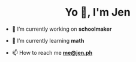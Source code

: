 <h1 align="center">Yo 👋, I'm Jen</h1>

- 🔭 I’m currently working on **schoolmaker**

- 🌱 I’m currently learning **math**

- 📫 How to reach me **me@jen.ph**

